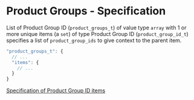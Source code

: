 # Product Groups - Specification

List of Product Group ID (`product_groups_t`) of value type `array` with 1 or more unique items (a `set`) of type Product Group ID (`product_group_id_t`) specifies a list of `product_group_ids` to give context to the parent item.

```javascript
"product_groups_t": {
  // ...
  "items": {
    // ...
  }
}
```

[Specification of Product Group ID items](product_group_id-spec.en.md)
